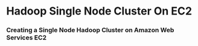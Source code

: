 # Hadoop Single Node Cluster On EC2

### Creating a Single Node Hadoop Cluster on Amazon Web Services EC2
